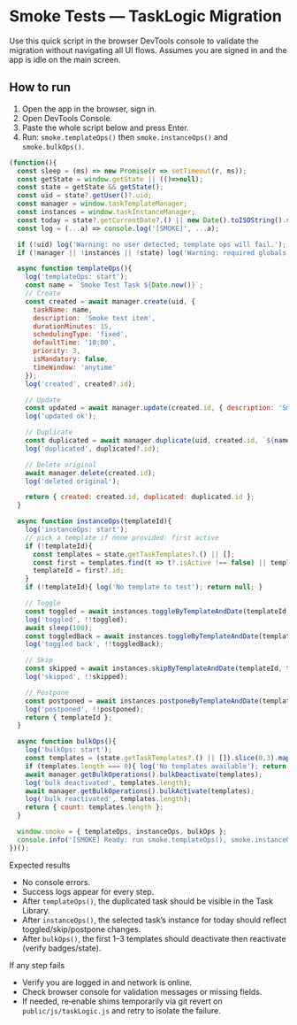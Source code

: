 # Smoke Tests — TaskLogic Migration

Use this quick script in the browser DevTools console to validate the migration without navigating all UI flows. Assumes you are signed in and the app is idle on the main screen.

## How to run

1) Open the app in the browser, sign in.
2) Open DevTools Console.
3) Paste the whole script below and press Enter.
4) Run: `smoke.templateOps()` then `smoke.instanceOps()` and `smoke.bulkOps()`.

```js
(function(){
  const sleep = (ms) => new Promise(r => setTimeout(r, ms));
  const getState = window.getState || (()=>null);
  const state = getState && getState();
  const uid = state?.getUser()?.uid;
  const manager = window.taskTemplateManager;
  const instances = window.taskInstanceManager;
  const today = state?.getCurrentDate?.() || new Date().toISOString().slice(0,10);
  const log = (...a) => console.log('[SMOKE]', ...a);

  if (!uid) log('Warning: no user detected; template ops will fail.');
  if (!manager || !instances || !state) log('Warning: required globals not found.');

  async function templateOps(){
    log('templateOps: start');
    const name = `Smoke Test Task ${Date.now()}`;
    // Create
    const created = await manager.create(uid, {
      taskName: name,
      description: 'Smoke test item',
      durationMinutes: 15,
      schedulingType: 'fixed',
      defaultTime: '10:00',
      priority: 3,
      isMandatory: false,
      timeWindow: 'anytime'
    });
    log('created', created?.id);

    // Update
    const updated = await manager.update(created.id, { description: 'Smoke test item (updated)' });
    log('updated ok');

    // Duplicate
    const duplicated = await manager.duplicate(uid, created.id, `${name} (Copy)`);
    log('duplicated', duplicated?.id);

    // Delete original
    await manager.delete(created.id);
    log('deleted original');

    return { created: created.id, duplicated: duplicated.id };
  }

  async function instanceOps(templateId){
    log('instanceOps: start');
    // pick a template if none provided: first active
    if (!templateId){
      const templates = state.getTaskTemplates?.() || [];
      const first = templates.find(t => t?.isActive !== false) || templates[0];
      templateId = first?.id;
    }
    if (!templateId){ log('No template to test'); return null; }

    // Toggle
    const toggled = await instances.toggleByTemplateAndDate(templateId, today);
    log('toggled', !!toggled);
    await sleep(100);
    const toggledBack = await instances.toggleByTemplateAndDate(templateId, today);
    log('toggled back', !!toggledBack);

    // Skip
    const skipped = await instances.skipByTemplateAndDate(templateId, today, 'smoke');
    log('skipped', !!skipped);

    // Postpone
    const postponed = await instances.postponeByTemplateAndDate(templateId, today, 15);
    log('postponed', !!postponed);
    return { templateId };
  }

  async function bulkOps(){
    log('bulkOps: start');
    const templates = (state.getTaskTemplates?.() || []).slice(0,3).map(t=>t.id);
    if (templates.length === 0){ log('No templates available'); return null; }
    await manager.getBulkOperations().bulkDeactivate(templates);
    log('bulk deactivated', templates.length);
    await manager.getBulkOperations().bulkActivate(templates);
    log('bulk reactivated', templates.length);
    return { count: templates.length };
  }

  window.smoke = { templateOps, instanceOps, bulkOps };
  console.info('[SMOKE] Ready: run smoke.templateOps(), smoke.instanceOps(), smoke.bulkOps()');
})();
```

Expected results
- No console errors.
- Success logs appear for every step.
- After `templateOps()`, the duplicated task should be visible in the Task Library.
- After `instanceOps()`, the selected task’s instance for today should reflect toggled/skip/postpone changes.
- After `bulkOps()`, the first 1–3 templates should deactivate then reactivate (verify badges/state).

If any step fails
- Verify you are logged in and network is online.
- Check browser console for validation messages or missing fields.
- If needed, re‑enable shims temporarily via git revert on `public/js/taskLogic.js` and retry to isolate the failure.

